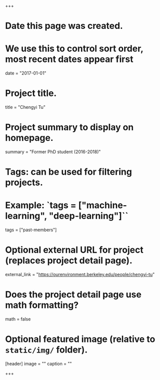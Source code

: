 +++
# Date this page was created.
# We use this to control sort order, most recent dates appear first
date = "2017-01-01"

# Project title.
title = "Chengyi Tu"

# Project summary to display on homepage.
summary = "Former PhD student (2016-2018)"

# Tags: can be used for filtering projects.
# Example: `tags = ["machine-learning", "deep-learning"]``
tags = ["past-members"]

# Optional external URL for project (replaces project detail page).
external_link = "https://ourenvironment.berkeley.edu/people/chengyi-tu"

# Does the project detail page use math formatting?
math = false

# Optional featured image (relative to `static/img/` folder).
[header]
image = ""
caption = ""

+++
